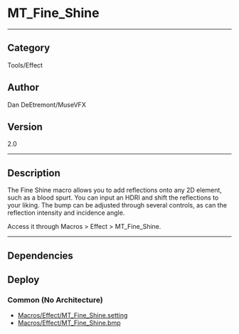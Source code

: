 # MT_Fine_Shine
___

## Category
Tools/Effect

## Author
Dan DeEtremont/MuseVFX

## Version
2.0

___

## Description
<p>The Fine Shine macro allows you to add reflections onto any 2D element, such as a blood spurt. You can input an HDRI and shift the reflections to your liking. The bump can be adjusted through several controls, as can the reflection intensity and incidence angle.</p>

<p>Access it through Macros &gt; Effect &gt; MT_Fine_Shine.</p>

___

## Dependencies

## Deploy

### Common (No Architecture)

<ul>
<li><a href="https://gitlab.com/WeSuckLess/Reactor/-/blob/master/Atoms/com.MuseVFX.FineShine/Macros/Effect/MT_Fine_Shine.setting?ref_type=heads">Macros/Effect/MT_Fine_Shine.setting</a></li>
<li><a href="https://gitlab.com/WeSuckLess/Reactor/-/blob/master/Atoms/com.MuseVFX.FineShine/Macros/Effect/MT_Fine_Shine.bmp?ref_type=heads">Macros/Effect/MT_Fine_Shine.bmp</a></li>
</ul>
